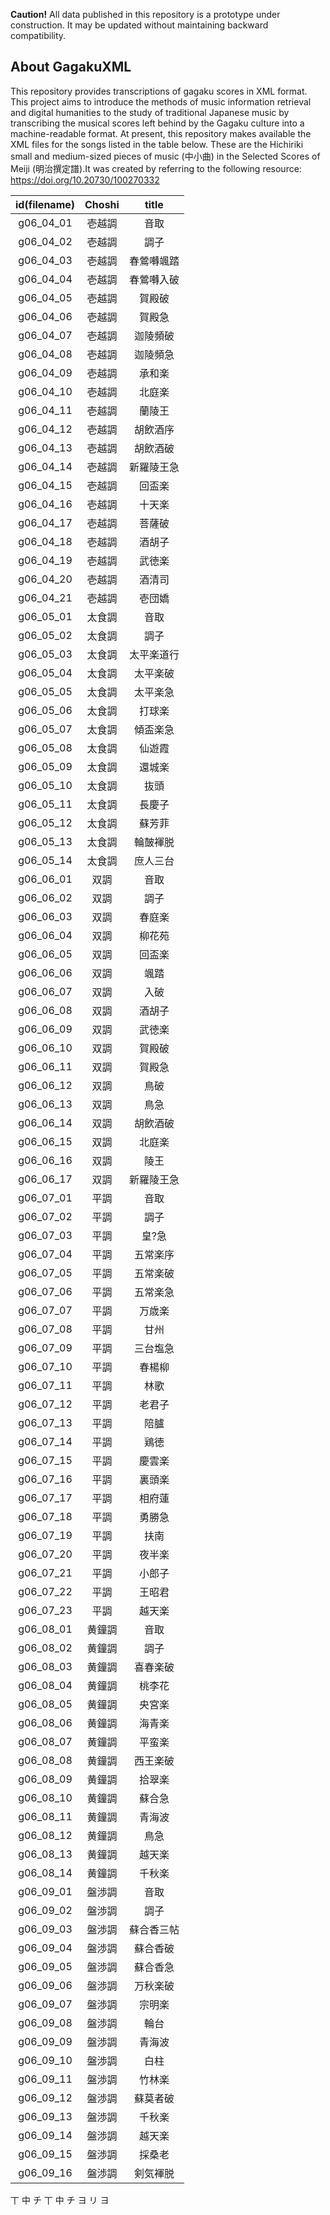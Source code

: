 **Caution!** 
All data published in this repository is a prototype under construction. It may be updated without maintaining backward compatibility.

## About GagakuXML

This repository provides transcriptions of gagaku scores in XML format. This project aims to introduce the methods of music information retrieval and digital humanities to the study of traditional Japanese music by transcribing the musical scores left behind by the Gagaku culture into a machine-readable format.
At present, this repository makes available the XML files for the songs listed in the table below. These are the Hichiriki small and medium-sized pieces of music (中小曲) in the Selected Scores of Meiji (明治撰定譜).It was created by referring to the following resource: https://doi.org/10.20730/100270332 
 
| id(filename) | Choshi |    title   |
|:------------:|:------:|:----------:|
|   g06_04_01  | 壱越調 |    音取    |
|   g06_04_02  | 壱越調 |    調子    |
|   g06_04_03  | 壱越調 | 春鶯囀颯踏 |
|   g06_04_04  | 壱越調 | 春鶯囀入破 |
|   g06_04_05  | 壱越調 |   賀殿破   |
|   g06_04_06  | 壱越調 |   賀殿急   |
|   g06_04_07  | 壱越調 |  迦陵頻破  |
|   g06_04_08  | 壱越調 |  迦陵頻急  |
|   g06_04_09  | 壱越調 |   承和楽   |
|   g06_04_10  | 壱越調 |   北庭楽   |
|   g06_04_11  | 壱越調 |   蘭陵王   |
|   g06_04_12  | 壱越調 |  胡飲酒序  |
|   g06_04_13  | 壱越調 |  胡飲酒破  |
|   g06_04_14  | 壱越調 | 新羅陵王急 |
|   g06_04_15  | 壱越調 |   回盃楽   |
|   g06_04_16  | 壱越調 |   十天楽   |
|   g06_04_17  | 壱越調 |   菩薩破   |
|   g06_04_18  | 壱越調 |   酒胡子   |
|   g06_04_19  | 壱越調 |   武徳楽   |
|   g06_04_20  | 壱越調 |   酒清司   |
|   g06_04_21  | 壱越調 |   壱団嬌   |
|   g06_05_01  | 太食調 |    音取    |
|   g06_05_02  | 太食調 |    調子    |
|   g06_05_03  | 太食調 | 太平楽道行 |
|   g06_05_04  | 太食調 |  太平楽破  |
|   g06_05_05  | 太食調 |  太平楽急  |
|   g06_05_06  | 太食調 |   打球楽   |
|   g06_05_07  | 太食調 |  傾盃楽急  |
|   g06_05_08  | 太食調 |   仙遊霞   |
|   g06_05_09  | 太食調 |   還城楽   |
|   g06_05_10  | 太食調 |    抜頭    |
|   g06_05_11  | 太食調 |   長慶子   |
|   g06_05_12  | 太食調 |   蘇芳菲   |
|   g06_05_13  | 太食調 |  輪皷褌脱  |
|   g06_05_14  | 太食調 |  庶人三台  |
|   g06_06_01  |  双調  |    音取    |
|   g06_06_02  |  双調  |    調子    |
|   g06_06_03  |  双調  |   春庭楽   |
|   g06_06_04  |  双調  |   柳花苑   |
|   g06_06_05  |  双調  |   回盃楽   |
|   g06_06_06  |  双調  |    颯踏    |
|   g06_06_07  |  双調  |    入破    |
|   g06_06_08  |  双調  |   酒胡子   |
|   g06_06_09  |  双調  |   武徳楽   |
|   g06_06_10  |  双調  |   賀殿破   |
|   g06_06_11  |  双調  |   賀殿急   |
|   g06_06_12  |  双調  |    鳥破    |
|   g06_06_13  |  双調  |    鳥急    |
|   g06_06_14  |  双調  |  胡飲酒破  |
|   g06_06_15  |  双調  |   北庭楽   |
|   g06_06_16  |  双調  |    陵王    |
|   g06_06_17  |  双調  | 新羅陵王急 |
|   g06_07_01  |  平調  |    音取    |
|   g06_07_02  |  平調  |    調子    |
|   g06_07_03  |  平調  |    皇?急   |
|   g06_07_04  |  平調  |  五常楽序  |
|   g06_07_05  |  平調  |  五常楽破  |
|   g06_07_06  |  平調  |  五常楽急  |
|   g06_07_07  |  平調  |   万歳楽   |
|   g06_07_08  |  平調  |    甘州    |
|   g06_07_09  |  平調  |  三台塩急  |
|   g06_07_10  |  平調  |   春楊柳   |
|   g06_07_11  |  平調  |    林歌    |
|   g06_07_12  |  平調  |   老君子   |
|   g06_07_13  |  平調  |    陪臚    |
|   g06_07_14  |  平調  |    鶏徳    |
|   g06_07_15  |  平調  |   慶雲楽   |
|   g06_07_16  |  平調  |   裏頭楽   |
|   g06_07_17  |  平調  |   相府蓮   |
|   g06_07_18  |  平調  |   勇勝急   |
|   g06_07_19  |  平調  |    扶南    |
|   g06_07_20  |  平調  |   夜半楽   |
|   g06_07_21  |  平調  |   小郎子   |
|   g06_07_22  |  平調  |   王昭君   |
|   g06_07_23  |  平調  |   越天楽   |
|   g06_08_01  | 黄鐘調 |    音取    |
|   g06_08_02  | 黄鐘調 |    調子    |
|   g06_08_03  | 黄鐘調 |  喜春楽破  |
|   g06_08_04  | 黄鐘調 |   桃李花   |
|   g06_08_05  | 黄鐘調 |   央宮楽   |
|   g06_08_06  | 黄鐘調 |   海青楽   |
|   g06_08_07  | 黄鐘調 |   平蛮楽   |
|   g06_08_08  | 黄鐘調 |  西王楽破  |
|   g06_08_09  | 黄鐘調 |   拾翠楽   |
|   g06_08_10  | 黄鐘調 |   蘇合急   |
|   g06_08_11  | 黄鐘調 |   青海波   |
|   g06_08_12  | 黄鐘調 |    鳥急    |
|   g06_08_13  | 黄鐘調 |   越天楽   |
|   g06_08_14  | 黄鐘調 |   千秋楽   |
|   g06_09_01  | 盤渉調 |    音取    |
|   g06_09_02  | 盤渉調 |    調子    |
|   g06_09_03  | 盤渉調 | 蘇合香三帖 |
|   g06_09_04  | 盤渉調 |  蘇合香破  |
|   g06_09_05  | 盤渉調 |  蘇合香急  |
|   g06_09_06  | 盤渉調 |  万秋楽破  |
|   g06_09_07  | 盤渉調 |   宗明楽   |
|   g06_09_08  | 盤渉調 |    輪台    |
|   g06_09_09  | 盤渉調 |   青海波   |
|   g06_09_10  | 盤渉調 |    白柱    |
|   g06_09_11  | 盤渉調 |   竹林楽   |
|   g06_09_12  | 盤渉調 |  蘇莫者破  |
|   g06_09_13  | 盤渉調 |   千秋楽   |
|   g06_09_14  | 盤渉調 |   越天楽   |
|   g06_09_15  | 盤渉調 |   採桑老   |
|   g06_09_16  | 盤渉調 |  剣気褌脱  |


<cell>
    <tetsuke type="small">丅</tetsuke>
    <tetsuke type="large">中</tetsuke>
    <shoga type="large">チ</shoga>
</cell>

<cell>
    <tetsuke type="small">丅</tetsuke>
    <tetsuke type="large">中</tetsuke>
    <shoga type="large" hyphenation="begin">チ</shoga>
    <shoga type="large" hyhenation="end">ヨ</shoga>
</cell>

<cell>
    <ugoki/>
    <shoga type="large" hyphenation="begin">リ</shoga>
    <shoga type="large" hyphenation="end">ヨ</shoga>
</cell>